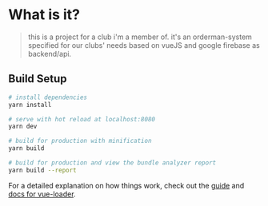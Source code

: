 # What is it?

> this is a project for a club i'm a member of. it's an orderman-system specified for our clubs' needs based on vueJS and google firebase as backend/api.


## Build Setup

``` bash
# install dependencies
yarn install

# serve with hot reload at localhost:8080
yarn dev

# build for production with minification
yarn build

# build for production and view the bundle analyzer report
yarn build --report
```

For a detailed explanation on how things work, check out the [guide](http://vuejs-templates.github.io/webpack/) and [docs for vue-loader](http://vuejs.github.io/vue-loader).
